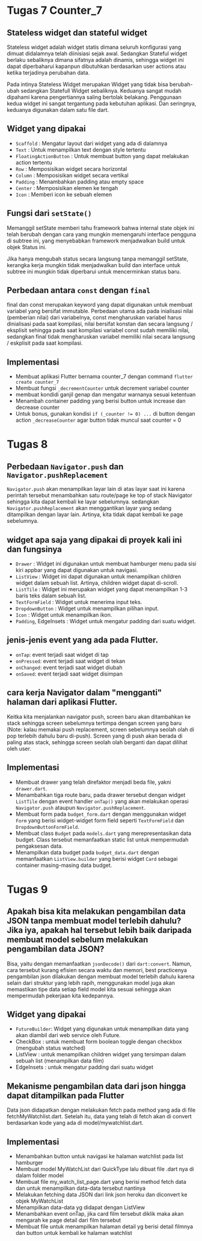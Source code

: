 # Tugas 7 Counter_7

## Stateless widget dan stateful widget
Stateless widget adalah widget statis dimana seluruh konfigurasi yang dimuat didalamnya telah diinisiasi sejak awal. Sedangkan Stateful widget berlaku sebaliknya dimana sifatnya adalah dinamis, sehingga widget ini dapat diperbaharui kapanpun dibutuhkan berdasarkan user actions atau ketika terjadinya perubahan data.

Pada intinya Stateless Widget merupakan Widget yang tidak bisa berubah-ubah sedangkan Statefull Widget sebaliknya. Keduanya sangat mudah dipahami karena pengertiannya saling bertolak belakang. Penggunaan kedua widget ini sangat tergantung pada kebutuhan aplikasi. Dan seringnya, keduanya digunakan dalam satu file dart.

## Widget yang dipakai
- ```Scaffold``` :	Mengatur layout dari widget yang ada di dalamnya
- ```Text``` : Untuk menampilkan text dengan style tertentu
- ```FloatingActionButton``` : Untuk membuat button yang dapat melakukan action tertentu
- ```Row``` : Memposisikan widget secara horizontal
- ```Column``` : Memposisikan widget secara vertikal
- ```Padding``` : Menambahkan padding atau empty space
- ```Center``` : Memposisikan elemen ke tengah
- ```Icon``` : Memberi icon ke sebuah elemen

## Fungsi dari ```setState()```
Memanggil setState memberi tahu framework bahwa internal state objek ini telah berubah dengan cara yang mungkin memengaruhi interface pengguna di subtree ini, yang menyebabkan framework menjadwalkan build untuk objek Status ini.

Jika hanya mengubah status secara langsung tanpa memanggil setState, kerangka kerja mungkin tidak menjadwalkan build dan interface untuk subtree ini mungkin tidak diperbarui untuk mencerminkan status baru.

## Perbedaan antara ```const``` dengan ```final```
final dan const merupakan keyword yang dapat digunakan untuk membuat variabel yang bersifat immutable. Perbedaan utama ada pada inialisasi nilai (pemberian nilai) dari variabelnya, const mengharuskan variabel harus dinialisasi pada saat kompilasi, nilai bersifat konstan dan secara langsung / eksplisit sehingga pada saat kompilasi variabel const sudah memiliki nilai, sedangkan final tidak mengharuskan variabel memiliki nilai secara langsung / eskplisit pada saat kompilasi.

## Implementasi
 - Membuat aplikasi Flutter bernama counter_7 dengan command ```flutter create counter_7```
 - Membuat fungsi ```_decrementCounter``` untuk decrement variabel counter
 - membuat kondidi ganjil genap dan mengatur warnanya sesuai ketentuan 
 - Menambah container padding yang berisi button untuk increase dan decrease counter
 - Untuk bonus, gunakan kondisi ```if (_counter != 0) ...``` di button dengan action ```_decreaseCounter``` agar    button tidak muncul saat counter = 0 


# Tugas 8

## Perbedaan ```Navigator.push``` dan ```Navigator.pushReplacement```
```Navigator.push``` akan menampilkan layar lain di atas layar saat ini karena perintah tersebut menambahkan satu route/page ke top of stack Navigator sehingga kita dapat kembali ke layar sebelumnya. sedangkan ```Navigator.pushReplacement``` akan menggantikan layar yang sedang ditampilkan dengan layar lain. Artinya, kita tidak dapat kembali ke page sebelumnya.

## widget apa saja yang dipakai di proyek kali ini dan fungsinya
- ```Drawer``` : Widget ini digunakan untuk membuat hamburger menu pada sisi kiri appbar yang dapat digunakan untuk navigasi.
- ```ListView``` : Widget ini dapat digunakan untuk menampilkan children widget dalam sebuah list. Artinya, children widget dapat di-scroll.
- ```ListTile``` : Widget ini merupakan widget yang dapat menampilkan 1-3 baris teks dalam sebuah list.
- ```TextFormField``` : Widget untuk menerima input teks.
- ```DropdownButton``` : Widget untuk menampilkan pilihan input.
- ```Icon``` : Widget untuk menampilkan ikon.
- ```Padding```, EdgeInsets : Widget untuk mengatur padding dari suatu widget.

## jenis-jenis event yang ada pada Flutter.
- ```onTap```: event terjadi saat widget di tap
- ```onPressed```: event terjadi saat widget di tekan
- ```onChanged```: event terjadi saat widget diubah
- ```onSaved```: event terjadi saat widget disimpan

## cara kerja Navigator dalam "mengganti" halaman dari aplikasi Flutter.
Keitka kita menjalankan navigator push, screen baru akan ditambahkan ke stack sehingga screen sebelumnya tertimpa dengan screen yang baru (Note: kalau memakai push replacement, screen sebelumnya seolah olah di pop terlebih dahulu baru di-push). Screen yang di push akan berada di paling atas stack, sehingga screen seolah olah berganti dan dapat dilihat oleh user.

## Implementasi
- Membuat drawer yang telah direfaktor menjadi beda file, yakni ```drawer.dart```.
- Menambahkan tiga route baru, pada drawer tersebut dengan widget ```ListTile``` dengan event handler ```onTap()``` yang akan melakukan operasi ```Navigator.push``` ataupun ```Navigator.pushReplacement```.
- Membuat form pada ```budget_form.dart``` dengan menggunakan widget ```Form``` yang berisi widget-widget form field seperti ```TextFormField``` dan ```DropdownButtonFormField```.
- Membuat class ```Budget``` pada ```models.dart``` yang merepresentasikan data budget. Class tersebut memanfaatkan static list untuk mempermudah pengaksesan data.
- Menampilkan data budget pada ```budget_data.dart``` dengan memanfaatkan ```ListView.builder``` yang berisi widget ```Card``` sebagai container masing-masing data budget.


# Tugas 9
## Apakah bisa kita melakukan pengambilan data JSON tanpa membuat model terlebih dahulu? Jika iya, apakah hal tersebut lebih baik daripada membuat model sebelum melakukan pengambilan data JSON?
Bisa, yaitu dengan memanfaatkan ```jsonDecode()``` dari ```dart:convert```. Namun, cara tersebut kurang efisien secara waktu dan memori, best practicenya pengambilan json dilakukan dengan membuat model terlebih dahulu karena selain dari struktur yang lebih rapih, menggunakan model juga akan memastikan tipe data setiap field model kita sesuai sehingga akan mempermudah pekerjaan kita kedepannya.

## Widget yang dipakai
- ```FutureBuilder```: Widget yang digunakan untuk menampilkan data yang akan diambil dari web service oleh Future.
- CheckBox : untuk membuat form boolean toggle dengan checkbox (mengubah status watched)
- ListView : untuk menampilkan children widget yang tersimpan dalam sebuah list (menampilkan data film)
- EdgeInsets : untuk mengatur padding dari suatu widget

## Mekanisme pengambilan data dari json hingga dapat ditampilkan pada Flutter
Data json didapatkan dengan melakukan fetch pada method yang ada di file fetchMyWatchlist.dart. Setelah itu, data yang telah di fetch akan di convert berdasarkan kode yang ada di model/mywatchlist.dart.

## Implementasi
- Menambahkan button untuk navigasi ke halaman watchlist pada list hamburger
- Membuat model MyWatchList dari QuickType lalu dibuat file .dart nya di dalam folder model
- Membuat file my_watch_list_page.dart yang berisi method fetch data dan untuk menampilkan data-data tersebut nantinya
- Melakukan fetching data JSON dari link json heroku dan diconvert ke objek MyWatchList
- Menampilkan data-data yg didapat dengan ListView
- Menambahkan event onTap, jika card film tersebut diklik maka akan mengarah ke page detail dari film tersebut
- Membuat file untuk menampilkan halaman detail yg berisi detail filmnya dan button untuk kembali ke halaman watchlist
